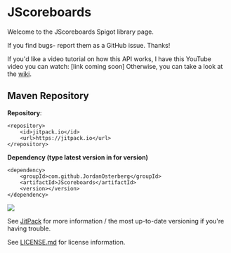 # JScoreboards
Welcome to the JScoreboards Spigot library page.

If you find bugs- report them as a GitHub issue. Thanks!

If you'd like a video tutorial on how this API works, I have this YouTube video you can watch: [link coming soon]
Otherwise, you can take a look at the [wiki](https://github.com/JordanOsterberg/JScoreboards/wiki).
 
## Maven Repository

**Repository**:
```
<repository>
    <id>jitpack.io</id>
    <url>https://jitpack.io</url>
</repository>
```

**Dependency (type latest version in for version)**
```
<dependency>
    <groupId>com.github.JordanOsterberg</groupId>
    <artifactId>JScoreboards</artifactId>
    <version></version>
</dependency>
```

[![](https://jitpack.io/v/JordanOsterberg/JScoreboards.svg)](https://jitpack.io/#JordanOsterberg/JScoreboards)

See [JitPack](https://jitpack.io/#JordanOsterberg/JScoreboards) for more information / the most up-to-date versioning if you're having trouble. 

See [LICENSE.md](LICENSE.md) for license information.
